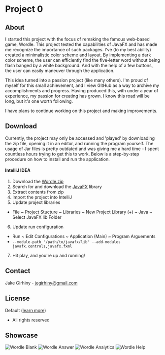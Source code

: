 # Project 0
## About
I started this project with the focus of remaking the famous web-based game, Wordle. This project tested the capabilities of JavaFX and has made me recognize the importance of such packages. I've (to my best ability) created a minimalistic color scheme and layout. By implementing a dark color scheme, the user can efficiently find the five-letter word without being flash banged by a white background. And with the help of a few buttons, the user can easily maneuver through the application. 

This idea turned into a passion project (like many others). I'm proud of myself for this small achievement, and I view GitHub as a way to archive my accomplishments and progress. Having produced this, with under a year of experience, my passion for creating has grown. I know this road will be long, but it's one worth following. 

I have plans to continue working on this project and making improvements.
## Download

Currently, the project may only be accessed and 'played' by downloading the zip file, opening it in an editor, and running the program yourself. The usage of Jar files is pretty outdated and was giving me a hard time - I spent countless hours trying to get this to work. Below is a step-by-step procedure on how to install and run the application.

#### IntelliJ IDEA

1. Download the [Wordle.zip](https://github.com/jegirhiny/wordle-repo/files/8327551/wordle.zip)
2. Search for and download the [JavaFX](https://gluonhq.com/products/javafx/) library
3. Extract contents from zip
4. Import the project into IntelliJ
5. Update project libraries
- File ~ Project Stucture ~ Libraries ~ New Project Library (+) ~ Java ~ Select JavaFX lib Folder
6. Update run configuration
- Run ~ Edit Configurations ~ Application (Main) ~ Program Arguements
- `--module-path "/path/to/javafx/lib" --add-modules javafx.controls,javafx.fxml`
7. Hit play, and you're up and running!
## Contact
Jake Girhiny - jegirhiny@gmail.com
## License
Default ([learn more](https://docs.github.com/en/repositories/managing-your-repositorys-settings-and-features/customizing-your-repository/licensing-a-repository))
- All rights reserved
## Showcase
![Wordle Blank](https://user-images.githubusercontent.com/93138298/159413037-a28ce633-e5c4-4727-a198-3c3444394340.png)
![Wordle Answer](https://user-images.githubusercontent.com/93138298/159413056-a367ff93-a480-4517-92a9-323efda5d702.png)
![Wordle Analytics](https://user-images.githubusercontent.com/93138298/159413066-c25d3970-90d3-4296-86ce-cface1eb4802.png)
![Wordle Help](https://user-images.githubusercontent.com/93138298/159413071-88b2c07d-06bb-4c38-839f-5b813ee093c7.png)
